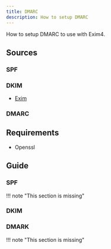 ```yaml
---
title: DMARC
description: How to setup DMARC
---
```


How to setup DMARC to use with Exim4. 

## Sources

### SPF

### DKIM

- [Exim](https://www.exim.org/exim-html-current/doc/html/spec_html/ch-dkim_spf_srs_and_dmarc.html)

### DMARC

## Requirements

- Openssl

## Guide

### SPF

!!! note "This section is missing"

### DKIM

### DMARK

!!! note "This section is missing"
